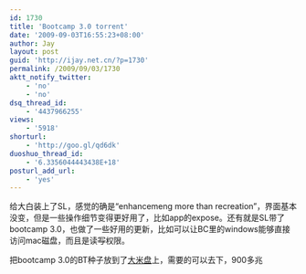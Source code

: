 ```yaml
---
id: 1730
title: 'Bootcamp 3.0 torrent'
date: '2009-09-03T16:55:23+08:00'
author: Jay
layout: post
guid: 'http://ijay.net.cn/?p=1730'
permalink: /2009/09/03/1730
aktt_notify_twitter:
    - 'no'
    - 'no'
dsq_thread_id:
    - '4437966255'
views:
    - '5918'
shorturl:
    - 'http://goo.gl/qd6dk'
duoshuo_thread_id:
    - '6.3356044443438E+18'
posturl_add_url:
    - 'yes'
---
```


给大白装上了SL，感觉的确是“enhancemeng more than recreation”，界面基本没变，但是一些操作细节变得更好用了，比如app的expose。还有就是SL带了bootcamp 3.0，也做了一些好用的更新，比如可以让BC里的windows能够直接访问mac磁盘，而且是读<span style="text-decoration: line-through;">写</span>权限。

把bootcamp 3.0的BT种子放到了<a href="http://www.damipan.com/file/3OXev3r.html" target="_blank" rel="noopener">大米盘</a>上，需要的可以去下，900多兆